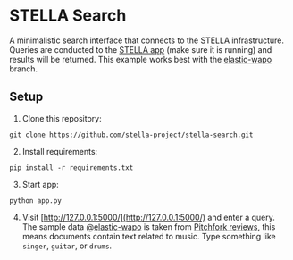 # STELLA Search

A minimalistic search interface that connects to the STELLA infrastructure. 
Queries are conducted to the [STELLA app](https://github.com/stella-project/stella-app) (make sure it is running) and results will be returned. 
This example works best with the [elastic-wapo](https://github.com/stella-project/stella-app/tree/elastic-wapo) branch.

## Setup

1. Clone this repository:
```
git clone https://github.com/stella-project/stella-search.git
```

2. Install requirements:
```
pip install -r requirements.txt
```

3. Start app:
```
python app.py
```

4. Visit [http://127.0.0.1:5000/](http://127.0.0.1:5000/) and enter a query. The sample data @[elastic-wapo](https://github.com/stella-project/stella-app/tree/elastic-wapo) is taken from [Pitchfork reviews](https://www.kaggle.com/nolanbconaway/pitchfork-data/data), this means documents contain text related to music. Type something like `singer`, `guitar`, or `drums`.
